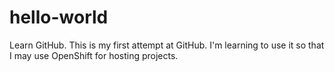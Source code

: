 # hello-world
Learn GitHub. This is my first attempt at GitHub. I'm learning to use it so that I may use OpenShift for hosting projects.
